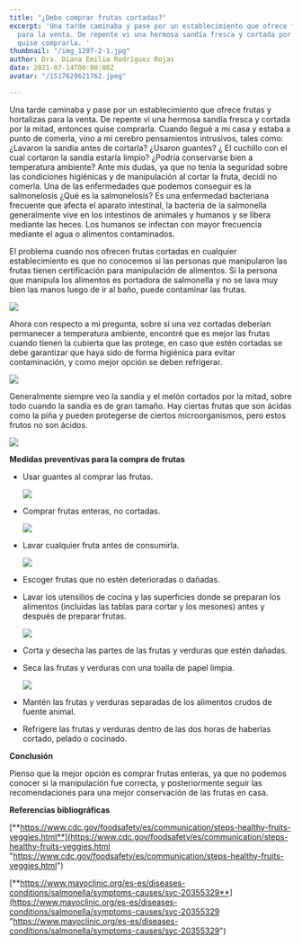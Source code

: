 ```yaml
---
title: "¿Debo comprar frutas cortadas?"
excerpt: 'Una tarde caminaba y pase por un establecimiento que ofrece frutas y hortalizas
  para la venta. De repente vi una hermosa sandía fresca y cortada por la mitad, entonces
  quise comprarla. '
thumbnail: "/img_1207-2-1.jpg"
author: Dra. Diana Emilia Rodríguez Rojas
date: 2021-07-14T00:00:00Z
avatar: "/1517629621762.jpeg"

---
```

Una tarde caminaba y pase por un establecimiento que ofrece frutas y hortalizas para la venta. De repente vi una hermosa sandía fresca y cortada por la mitad, entonces quise comprarla. Cuando llegué a mi casa y estaba a punto de comerla, vino a mi cerebro pensamientos intrusivos, tales como: ¿Lavaron la sandía antes de cortarla? ¿Usaron guantes? ¿ El cuchillo con el cual cortaron la sandía estaría limpio? ¿Podría conservarse bien a temperatura ambiente? Ante mis dudas, ya que no tenía la seguridad sobre las condiciones higiénicas y de manipulación al cortar la fruta, decidí no comerla. Una de las enfermedades que podemos conseguir es la salmonelosis ¿Qué es la salmonelosis? Es una enfermedad bacteriana frecuente que afecta el aparato intestinal, la bacteria de la salmonella generalmente vive en los intestinos de animales y humanos y se libera mediante las heces. Los humanos se infectan con mayor frecuencia mediante el agua o alimentos contaminados. 

El problema cuando nos ofrecen frutas cortadas en cualquier establecimiento es que no conocemos si las personas que manipularon las frutas tienen certificación para manipulación de alimentos. Si la persona que manipula los alimentos es portadora de salmonella y no se lava muy bien las manos luego de ir al baño, puede contaminar las frutas.

![](/c1871585cd9819e6cce80e792adb6396.jpeg)

Ahora con respecto a mi pregunta, sobre sí una vez cortadas deberían permanecer a temperatura ambiente, encontré que es mejor las frutas cuando tienen la cubierta que las protege, en caso que estén cortadas se debe garantizar que haya sido de forma higiénica para evitar contaminación, y como mejor opción se deben refrigerar.

![](/bangkok-tailandia-de-febrero-el-supermercado-foodland-exhibe-la-diversa-especie-manzanas-refrigeradas-y-otras-fru-frutas-en-venta-139826536.jpeg)

Generalmente siempre veo la sandía y el melón cortados por la mitad, sobre todo cuando la sandía es de gran tamaño. Hay ciertas frutas que son ácidas como la piña y pueden protegerse de ciertos microorganismos, pero estos frutos no son ácidos.

![](/img_1208-1.jpg)

**Medidas preventivas para la compra de frutas**

* Usar guantes al comprar las frutas.

  ![](/570_uso.png)
* Comprar frutas enteras, no cortadas.

  ![](/melon-sandia-naranjas-marisa-1200x680.jpeg)
* Lavar cualquier fruta antes de consumirla.

  ![](/desinfectar-frutas-y-verduras.jpeg)
* Escoger frutas que no estén deterioradas o dañadas.
* Lavar los utensilios de cocina y las superficies donde se preparan los alimentos (incluidas las tablas para cortar y los mesones) antes y después de preparar frutas.

  ![](/limpiar_tabla_de_cortar.jpeg)
* Corta y desecha las partes de las frutas y verduras que estén dañadas.
* Seca las frutas y verduras con una toalla de papel limpia.

  ![](/istockphoto-1227202807-170667a.jpeg)
* Mantén las frutas y verduras separadas de los alimentos crudos de fuente animal.
* Refrigere las frutas y verduras dentro de las dos horas de haberlas cortado, pelado o cocinado.

**Conclusión**

Pienso que la mejor opción es comprar frutas enteras, ya que no podemos conocer si la manipulación fue correcta, y posteriormente seguir las recomendaciones para una mejor conservación de las frutas en casa.

**Referencias bibliográficas**

[**https://www.cdc.gov/foodsafety/es/communication/steps-healthy-fruits-veggies.html**](https://www.cdc.gov/foodsafety/es/communication/steps-healthy-fruits-veggies.html "https://www.cdc.gov/foodsafety/es/communication/steps-healthy-fruits-veggies.html")

[**https://www.mayoclinic.org/es-es/diseases-conditions/salmonella/symptoms-causes/syc-20355329**](https://www.mayoclinic.org/es-es/diseases-conditions/salmonella/symptoms-causes/syc-20355329 "https://www.mayoclinic.org/es-es/diseases-conditions/salmonella/symptoms-causes/syc-20355329")